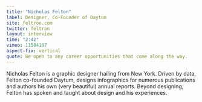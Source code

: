 ```yaml
---
title: "Nicholas Felton"
label: Designer, Co-Founder of Daytum
site: feltron.com
twitter: feltron
layout: interview
time: "2:42"
vimeo: 11584107
aspect-fix: vertical
quote: Be open to any career opportunities that come along the way.
---
```


Nicholas Felton is a graphic designer hailing from New York. Driven by data, Felton co-founded Daytum, designs infographics for numerous publications and authors his own (very beautiful) annual reports. Beyond designing, Felton has spoken and taught about design and his experiences.